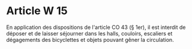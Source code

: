 # Article W 15

En application des dispositions de l'article CO 43 (§ 1er), il est interdit de déposer et de laisser séjourner dans les halls, couloirs, escaliers et dégagements des bicyclettes et objets pouvant gêner la circulation.
